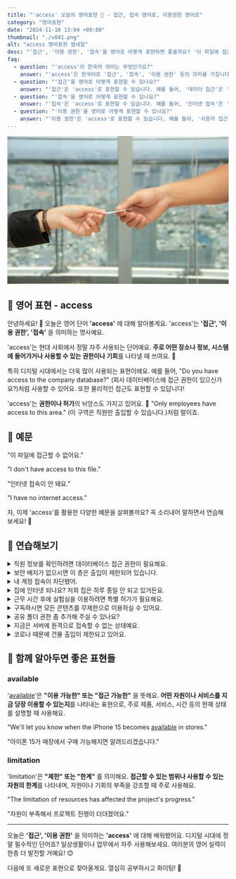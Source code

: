 ```yaml
---
title: "'access' 오늘의 영어표현 🔑 - 접근, 접속 영어로, 이용권한 영어로"
category: "영어표현"
date: "2024-11-10 13:04 +09:00"
thumbnail: "./v041.png"
alt: "access 영어표현 썸네일"
desc: "'접근', '이용 권한', '접속'을 영어로 어떻게 표현하면 좋을까요? '이 파일에 접근할 수 없어요.', '인터넷 접속이 안 돼요.' 등을 영어로 표현하는 법을 배워봅시다. 다양한 예문을 통해서 연습하고 본인의 표현으로 만들어 보세요."
faq:
  - question: "'access'의 한국어 의미는 무엇인가요?"
    answer: "'access'은 한국어로 '접근', '접속', '이용 권한' 등의 의미를 가집니다."
  - question: "'접근'을 영어로 어떻게 표현할 수 있나요?"
    answer: "'접근'은 'access'로 표현할 수 있습니다. 예를 들어, '데이터 접근'은 'data access'로 말할 수 있습니다."
  - question: "'접속'을 영어로 어떻게 표현할 수 있나요?"
    answer: "'접속'은 'access'로 표현할 수 있습니다. 예를 들어, '인터넷 접속'은 'internet access'로 말할 수 있습니다."
  - question: "'이용 권한'을 영어로 어떻게 표현할 수 있나요?"
    answer: "'이용 권한'은 'access'로 표현할 수 있습니다. 예를 들어, '사용자 접근 권한'은 'user access'로 말할 수 있습니다."
---
```


![카드를 건내고 있는 손](./v041-1.jpg)

## 🌟 영어 표현 - access

안녕하세요! 👋 오늘은 영어 단어 **'access'** 에 대해 알아볼게요. 'access'는 **'접근', '이용 권한', '접속'** 을 의미하는 명사예요.

'access'는 현대 사회에서 정말 자주 사용되는 단어예요. **주로 어떤 장소나 정보, 시스템에 들어가거나 사용할 수 있는 권한이나 기회**를 나타낼 때 쓰여요. 🔑

특히 디지털 시대에서는 더욱 많이 사용되는 표현이에요. 예를 들어, "Do you have access to the company database?" (회사 데이터베이스에 접근 권한이 있으신가요?)처럼 사용할 수 있어요. 또한 물리적인 접근도 표현할 수 있답니다!

'access'는 **권한이나 허가**의 뉘앙스도 가지고 있어요. 🔐 "Only employees have access to this area." (이 구역은 직원만 출입할 수 있습니다.)처럼 말이죠.

<script async src="https://pagead2.googlesyndication.com/pagead/js/adsbygoogle.js?client=ca-pub-1465612013356152"
     crossorigin="anonymous"></script>
<!-- engple-horizontal-ad -->

<ins class="adsbygoogle"
     style="display:block"
     data-ad-client="ca-pub-1465612013356152"
     data-ad-slot="2106896038"
     data-ad-format="auto"
     data-full-width-responsive="true"></ins>

<script>
     (adsbygoogle = window.adsbygoogle || []).push({});
</script>

## 📖 예문

"이 파일에 접근할 수 없어요."

"I don't have access to this file."

"인터넷 접속이 안 돼요."

"I have no internet access."

자, 이제 'access'를 활용한 다양한 예문을 살펴볼까요? 꼭 소리내어 말하면서 연습해보세요! 🚀

## 💬 연습해보기

<details>
<summary>직원 정보를 확인하려면 데이터베이스 접근 권한이 필요해요.</summary>
<span>I need access to the employee database to check the records.</span>
</details>

<details>
<summary>보안 배지가 없으시면 이 층은 출입이 제한되어 있습니다.</summary>
<span>Sorry, you don't have access to this floor without a security badge.</span>
</details>

<details>
<summary>내 계정 접속이 차단됐어.</summary>
<span>They denied me access to my own account.</span>
</details>

<details>
<summary>집에 인터넷 되나요? 저희 집은 하루 종일 안 되고 있거든요.</summary>
<span>Do you have internet access at your place? Mine's been down all day.</span>
</details>

<details>
<summary>근무 시간 후에 실험실을 이용하려면 특별 허가가 필요해요.</summary>
<span>You'll need special access to enter the lab after hours.</span>
</details>

<details>
<summary>구독하시면 모든 콘텐츠를 무제한으로 이용하실 수 있어요.</summary>
<span>The subscription gives you unlimited access to all the content.</span>
</details>

<details>
<summary>공유 폴더 권한 좀 추가해 주실 수 있나요?</summary>
<span>Hey, could you grant me access to the shared folder?</span>
</details>

<details>
<summary>지금은 서버에 원격으로 접속할 수 없는 상태예요.</summary>
<span>Remote access to the server is currently unavailable.</span>
</details>

<details>
<summary>코로나 때문에 건물 출입이 제한되고 있어요.</summary>
<span>They've restricted access to the building due to COVID.</span>
</details>

## 🤝 함께 알아두면 좋은 표현들

### available

'[available](/blog/in-english/188.available/)'은 **"이용 가능한" 또는 "접근 가능한"** 을 뜻해요. **어떤 자원이나 서비스를 지금 당장 이용할 수 있는지**를 나타내는 표현으로, 주로 제품, 서비스, 시간 등의 현재 상태를 설명할 때 사용해요.

"We'll let you know when the iPhone 15 becomes [available](/blog/in-english/188.available/) in stores."

"아이폰 15가 매장에서 구매 가능해지면 알려드리겠습니다."

### limitation

'limitation'은 **"제한" 또는 "한계"** 를 의미해요. **접근할 수 있는 범위나 사용할 수 있는 자원의 한계**를 나타내며, 자원이나 기회의 부족을 강조할 때 주로 사용해요.

"The limitation of resources has affected the project's progress."

"자원이 부족해서 프로젝트 진행이 더뎌졌어요."

---

오늘은 **'접근', '이용 권한'** 을 의미하는 **'access'** 에 대해 배워봤어요. 디지털 시대에 정말 필수적인 단어죠? 일상생활이나 업무에서 자주 사용해보세요. 여러분의 영어 실력이 한층 더 발전할 거예요! 😊

다음에 또 새로운 표현으로 찾아올게요. 열심히 공부하시고 화이팅! 💪
